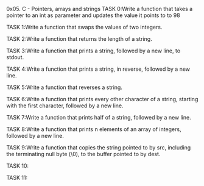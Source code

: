 0x05. C - Pointers, arrays and strings
TASK 0:Write a function that takes a pointer to an int as parameter and updates the value it points to to 98

TASK 1:Write a function that swaps the values of two integers.

TASK 2:Write a function that returns the length of a string.

TASK 3:Write a function that prints a string, followed by a new line, to stdout.

TASK 4:Write a function that prints a string, in reverse, followed by a new line.

TASK 5:Write a function that reverses a string.

TASK 6:Write a function that prints every other character of a string, starting with the first character, followed by a new line.

TASK 7:Write a function that prints half of a string, followed by a new line.

TASK 8:Write a function that prints n elements of an array of integers, followed by a new line.

TASK 9:Write a function that copies the string pointed to by src, including the terminating null byte (\0), to the buffer pointed to by dest.

TASK 10:

TASK 11:
